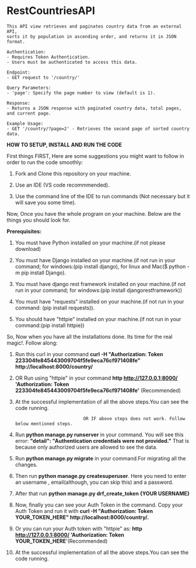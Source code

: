 # RestCountriesAPI
    This API view retrieves and paginates country data from an external API,
    sorts it by population in ascending order, and returns it in JSON format.

    Authentication:
    - Requires Token Authentication.
    - Users must be authenticated to access this data.

    Endpoint:
    - GET request to '/country/'

    Query Parameters:
    - 'page': Specify the page number to view (default is 1).
    
    Response:
    - Returns a JSON response with paginated country data, total pages, and current page.

    Example Usage:
    - GET '/country/?page=2' - Retrieves the second page of sorted country data.

     

****HOW TO SETUP, INSTALL AND RUN THE CODE****

First things FIRST, Here are some suggestions you might want to follow in order to run the code smoothly:

1.  Fork and Clone this repository on your machine.
  
2.  Use an IDE (VS code recommmended).

3.  Use the command line of the IDE to run commands (Not necessary but it will save you some time).

Now, Once you have the whole program on your machine. Below are the things you should look for.

**Prerequisites:**


1. You must have Python installed on your machine.(if not please download)

2. You must have Django installed on your machine.(if not run in your command; for windows:(pip install django), for linux 
   and Mac($ python -m pip install Django).

3. You must have django rest framework installed on your machine.(if not run in your command; for windows:(pip install 
   djangorestframework))

4. You must have "requests" installed on your machine.(if not run in your command: (pip install requests)).

5. You should have "httpie" installed on your machine.(if not run in your command:(pip install httpie))

So, Now when you have all the installations done. Its time for the real magic!. Follow along:

1.  Run this curl in your command **curl -H "Authorization: Token 223304fe845443009704f5fe9eca76cf971408fe" 
    http://localhost:8000/country/**

2.  OR Run using "httpie" in your command **http  http://127.0.0.1:8000/ 'Authorization: Token 
    223304fe845443009704f5fe9eca76cf971408fe'** (Recommended)

3.  At the successful implementation of all the above steps.You can see the code running.

                                  OR IF above steps does not work. Follow below mentioned steps.
    
  
 1. Run **python manage.py runserver** in your command. You will see this error: **"detail": "Authentication credentials were not provided."** That is because only 
    authorized users are allowed to see the data.
    
 2. Run **python manage.py migrate** in your command.For migrating all the changes.

 3. Then run **python manage.py createsuperuser**. Here you need to enter an username , email(although, you can skip this) 
    and a password.

 4.  After that run **python manage.py drf_create_token {YOUR USERNAME}**

 5.  Now, finally you can see your Auth Token in the command. Copy your Auth Token and run it with **curl -H "Authorization: Token 
     YOUR_TOKEN_HERE" http://localhost:8000/country/.**
 
 6.  Or you can run your Auth token with "httpie" as:  **http  http://127.0.0.1:8000/ 'Authorization: Token YOUR_TOKEN_HERE**'(Recommended)

 7.  At the successful implementation of all the above steps.You can see the code running.



